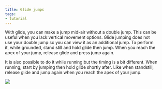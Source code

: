```yaml
---
title: Glide jumps
tags:
- tutorial
---
```


With glide, you can make a jump mid-air without a double jump. This can be useful when you lack vertical movement options. Glide jumping does not use your double jump so you can view it as an additional jump.
To perform it, while grounded, stand still and hold glide then jump. When you reach the apex of your jump, release glide and press jump again.

It is also possible to do it while running but the timing is a bit different. When running, start by jumping then hold glide shortly after. Like when standstill, release glide and jump again when you reach the apex of your jump.


![](https://i.giphy.com/media/aD57qcIXKip7xMJ0Pg/giphy.webp)
